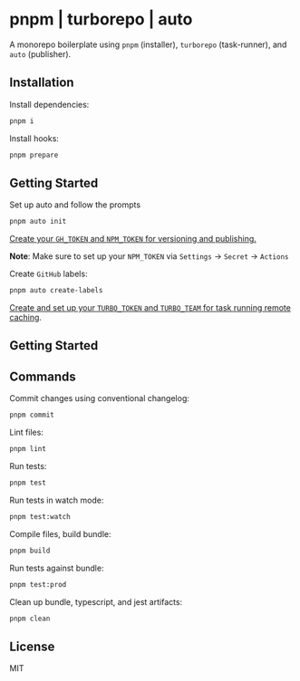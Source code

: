 # pnpm | turborepo | auto

A monorepo boilerplate using `pnpm` (installer), `turborepo` (task-runner), and `auto` (publisher).

## Installation

Install dependencies:

```bash
pnpm i
```

Install hooks:

```bash
pnpm prepare
```

## Getting Started

Set up auto and follow the prompts

```bash
pnpm auto init
```

[Create your `GH_TOKEN` and `NPM_TOKEN` for versioning and publishing.](https://intuit.github.io/auto/docs/welcome/getting-started#2-configure-environment-variables)

**Note**: Make sure to set up your `NPM_TOKEN` via `Settings` -> `Secret` -> `Actions`

Create `GitHub` labels:

```bash
pnpm auto create-labels
```

[Create and set up your `TURBO_TOKEN` and `TURBO_TEAM` for task running remote caching](https://turbo.build/repo/docs/ci/github-actions#remote-caching).

## Getting Started

## Commands

Commit changes using conventional changelog:

```bash
pnpm commit
```

Lint files:

```bash
pnpm lint
```

Run tests:

```bash
pnpm test
```

Run tests in watch mode:

```bash
pnpm test:watch
```

Compile files, build bundle:

```bash
pnpm build
```

Run tests against bundle:

```bash
pnpm test:prod
```

Clean up bundle, typescript, and jest artifacts:

```bash
pnpm clean
```

## License

MIT
